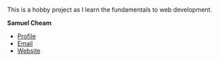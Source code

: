 <h1 align="center"><Samuel Cheam's personal site></h1>

<p align="center"><Project Description></p>

This is a hobby project as I learn the fundamentals to web development.

**Samuel Cheam**

- [Profile](https://github.com/cheamistry "Samuel Cheam")
- [Email](mailto:contact@samuelcheam.com?subject=Hi "Hi!")
- [Website](https://samuelcheam.com "Welcome")
